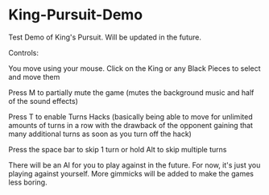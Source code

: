 # King-Pursuit-Demo
Test Demo of King's Pursuit. Will be updated in the future.

Controls:

You move using your mouse. Click on the King or any Black Pieces to select and move them

Press M to partially mute the game (mutes the background music and half of the sound effects)

Press T to enable Turns Hacks (basically being able to move for unlimited amounts of turns in a row with the drawback of the opponent gaining that many additional turns as soon as you turn off the hack)

Press the space bar to skip 1 turn or hold Alt to skip multiple turns

There will be an AI for you to play against in the future. For now, it's just you playing against yourself. More gimmicks will be added to make the games less boring.